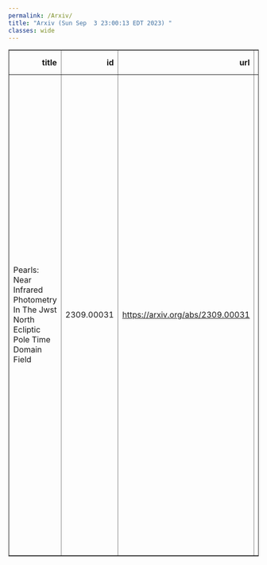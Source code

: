 ```yaml
---
permalink: /Arxiv/
title: "Arxiv (Sun Sep  3 23:00:13 EDT 2023) "
classes: wide
---
```

<table border="1" class="dataframe">
  <thead>
    <tr style="text-align: right;">
      <th>title</th>
      <th>id</th>
      <th>url</th>
      <th>authors</th>
      <th>Local Authors</th>
    </tr>
  </thead>
  <tbody>
    <tr>
      <td>Pearls: Near Infrared Photometry In The Jwst North Ecliptic Pole Time   Domain Field</td>
      <td>2309.00031</td>
      <td><a href="https://arxiv.org/abs/2309.00031" target="_blank">https://arxiv.org/abs/2309.00031</a></td>
      <td>Christopher N. A. Willmer. Chun Ly, Satoshi Kikuta, S. A. Kattner, Rolf A. Jansen, Seth H. Cohen, Rogier A. Windhorst, Ian Smail, Scott Tompkins, John F. Beacom, Cheng Cheng, Christopher J. Conselice, Brenda L. Frye, Anton M. Koekemoer, Ninish Hathi, Minhee Hyun, Myungshin Im, S. P. Willner, X. Zhao, Walter A. Brisken, F. Civano, William Cotton, Guether Hasinger, W. Peter Maksym, Marcia J. Rieke, Norman A. Grogin</td>
      <td>John Beacom, John F. Beacom</td>
    </tr>
  </tbody>
</table>